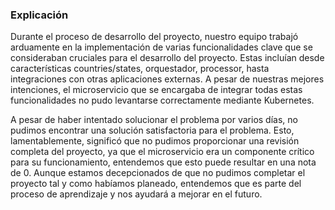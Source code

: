 ### Explicación 
Durante el proceso de desarrollo del proyecto, nuestro equipo trabajó arduamente en la implementación de varias funcionalidades clave que se consideraban cruciales para el desarrollo del proyecto. Estas incluían desde características countries/states, orquestador, processor, hasta integraciones con otras aplicaciones externas. A pesar de nuestras mejores intenciones, el microservicio que se encargaba de integrar todas estas funcionalidades no pudo levantarse correctamente mediante Kubernetes.

A pesar de haber intentado solucionar el problema por varios días, no pudimos encontrar una solución satisfactoria para el problema. Esto, lamentablemente, significó que no pudimos proporcionar una revisión completa del proyecto, ya que el microservicio era un componente crítico para su funcionamiento, entendemos que esto puede resultar en una nota de 0.
Aunque estamos decepcionados de que no pudimos completar el proyecto tal y como habíamos planeado, entendemos que es parte del proceso de aprendizaje y nos ayudará a mejorar en el futuro. 